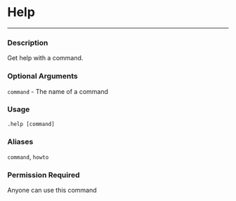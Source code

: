 # Help
---
### Description
Get help with a command.
### Optional Arguments
`command` - The name of a command
### Usage
```
.help [command]
```
### Aliases
`command`, `howto`
### Permission Required
Anyone can use this command

